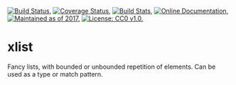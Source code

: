 [![Build Status,](https://img.shields.io/travis/jsmaniac/xlist/master.svg)](https://travis-ci.org/jsmaniac/xlist)
[![Coverage Status,](https://img.shields.io/codecov/c/github/jsmaniac/xlist/master.svg)](https://codecov.io/gh/jsmaniac/xlist)
[![Build Stats,](https://img.shields.io/badge/build-stats-blue.svg)](http://jsmaniac.github.io/travis-stats/#jsmaniac/xlist)
[![Online Documentation,](https://img.shields.io/badge/docs-online-blue.svg)](http://docs.racket-lang.org/xlist/)
[![Maintained as of 2017,](https://img.shields.io/maintenance/yes/2017.svg)](https://github.com/jsmaniac/xlist/issues)
[![License: CC0 v1.0.](https://img.shields.io/badge/license-CC0-blue.svg)](https://creativecommons.org/publicdomain/zero/1.0/)

xlist
=====

Fancy lists, with bounded or unbounded repetition of elements. Can be used as a type or match pattern.